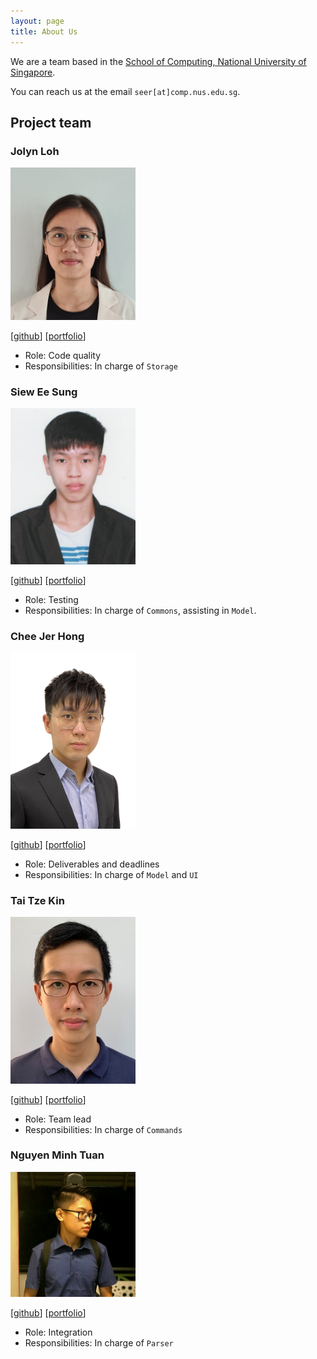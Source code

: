 ```yaml
---
layout: page
title: About Us
---
```


We are a team based in the [School of Computing, National University of Singapore](http://www.comp.nus.edu.sg).

You can reach us at the email `seer[at]comp.nus.edu.sg`.

## Project team

### Jolyn Loh

<img src="images/jolynloh.png" width="200px">

[[github](https://github.com/jolynloh)]
[[portfolio](team/jolynloh.md)]

* Role: Code quality
* Responsibilities: In charge of `Storage`

### Siew Ee Sung

<img src="images/eesung00.png" width="200px">

[[github](http://github.com/eesung00)]
[[portfolio](team/eesung00.md)]

* Role: Testing
* Responsibilities: In charge of `Commons`, assisting in `Model`.

### Chee Jer Hong

<img src="images/jhchee18.png" width="200px">

[[github](http://github.com/jhchee18)]
[[portfolio](team/jhchee18.md)]

* Role: Deliverables and deadlines
* Responsibilities: In charge of `Model` and `UI`

### Tai Tze Kin

<img src="images/teekaytai.png" width="200px">

[[github](http://github.com/teekaytai)]
[[portfolio](team/teekaytai.md)]

* Role: Team lead
* Responsibilities: In charge of `Commands`

### Nguyen Minh Tuan

<img src="images/nmtuan2001.png" width="200px">

[[github](http://github.com/nmtuan2001)]
[[portfolio](team/nmtuan2001.md)]

* Role: Integration
* Responsibilities: In charge of `Parser`

